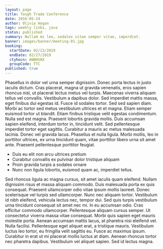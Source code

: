 ```yaml
---
layout: page
title: Tough Trade Conference
date: 2016-05-24
author: Olivia Hogan
tags: weekly links, java
status: published
summary: Nullam mi leo, sodales vitae semper vitae, imperdiet.
banner: images/banner/meeting-01.jpg
booking:
  startDate: 02/23/2019
  endDate: 02/27/2019
  ctyhocn: ANBHSHX
  groupCode: TTC
published: true
---
```

Phasellus in dolor vel urna semper dignissim. Donec porta lectus in justo iaculis dictum. Cras placerat, magna ut gravida venenatis, eros sapien rhoncus nisl, ut placerat lectus metus vel turpis. Maecenas viverra aliquam tellus vel convallis. Vestibulum a dapibus dolor. Sed imperdiet mattis massa, eget finibus dui egestas id. Fusce id sodales tortor. Sed sed sapien diam. Morbi ac tortor sed metus vestibulum ultrices et et magna. Etiam semper euismod tortor ut blandit.
Etiam finibus tristique velit egestas condimentum. Nulla sed est magna. Praesent lobortis gravida mollis. Duis accumsan sapien eleifend, interdum tortor in, tincidunt velit. Sed pellentesque imperdiet tortor eget sagittis. Curabitur a mauris ac metus malesuada lacinia. Donec vel gravida lacus. Phasellus et nulla ligula. Morbi mollis, leo in porttitor ultrices, ex urna tincidunt quam, vitae porttitor libero urna sit amet ante. Praesent pellentesque porttitor feugiat.

* Duis eu elit non arcu ultrices pretium
* Curabitur convallis ex pulvinar dolor tristique aliquam
* Proin gravida turpis a sodales ornare
* Nunc non ligula lobortis, euismod quam ac, imperdiet tellus.

Sed rhoncus ligula ac magna cursus, sit amet iaculis quam eleifend. Nullam dignissim risus et massa aliquam commodo. Duis malesuada porta ex quis consequat. Praesent ullamcorper odio vitae ipsum mollis laoreet. Donec scelerisque vel turpis sed ullamcorper. Nunc nec aliquam tortor. Vestibulum id nibh eleifend, vehicula lectus nec, tempor dui.
Sed quis turpis vestibulum urna tincidunt consequat sit amet nec mi. In eu accumsan odio. Cras efficitur commodo ullamcorper. Pellentesque aliquam cursus semper. Ut consectetur viverra massa vitae consequat. Morbi quis sapien eget mauris molestie porta. Aenean accumsan mattis lacus, at pharetra nisi eleifend vel. Nulla facilisi. Pellentesque eget aliquet erat, a tristique mauris. Vestibulum luctus leo tortor, eu fringilla velit sagittis eu. Fusce ac maximus ipsum. Curabitur in erat ut mi placerat mollis luctus at diam. Aenean rhoncus tortor nec pharetra dapibus. Vestibulum vel aliquet sapien. Sed id lectus magna.
